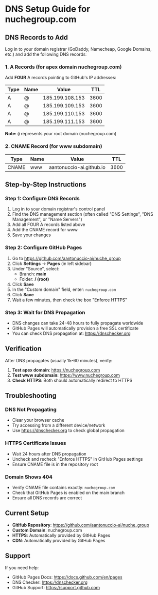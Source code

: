 # DNS Setup Guide for nuchegroup.com

## DNS Records to Add

Log in to your domain registrar (GoDaddy, Namecheap, Google Domains, etc.) and add the following DNS records:

### 1. A Records (for apex domain nuchegroup.com)

Add **FOUR** A records pointing to GitHub's IP addresses:

| Type | Name | Value | TTL |
|------|------|-------|-----|
| A | @ | 185.199.108.153 | 3600 |
| A | @ | 185.199.109.153 | 3600 |
| A | @ | 185.199.110.153 | 3600 |
| A | @ | 185.199.111.153 | 3600 |

**Note:** `@` represents your root domain (nuchegroup.com)

### 2. CNAME Record (for www subdomain)

| Type | Name | Value | TTL |
|------|------|-------|-----|
| CNAME | www | aantonuccio-ai.github.io | 3600 |

## Step-by-Step Instructions

### Step 1: Configure DNS Records
1. Log in to your domain registrar's control panel
2. Find the DNS management section (often called "DNS Settings", "DNS Management", or "Name Servers")
3. Add all FOUR A records listed above
4. Add the CNAME record for www
5. Save your changes

### Step 2: Configure GitHub Pages
1. Go to https://github.com/aantonuccio-ai/nuche_group
2. Click **Settings** → **Pages** (in left sidebar)
3. Under "Source", select:
   - Branch: **main**
   - Folder: **/ (root)**
4. Click **Save**
5. In the "Custom domain" field, enter: `nuchegroup.com`
6. Click **Save**
7. Wait a few minutes, then check the box "Enforce HTTPS"

### Step 3: Wait for DNS Propagation
- DNS changes can take 24-48 hours to fully propagate worldwide
- GitHub Pages will automatically provision a free SSL certificate
- You can check DNS propagation at: https://dnschecker.org

## Verification

After DNS propagates (usually 15-60 minutes), verify:

1. **Test apex domain**: https://nuchegroup.com
2. **Test www subdomain**: https://www.nuchegroup.com
3. **Check HTTPS**: Both should automatically redirect to HTTPS

## Troubleshooting

### DNS Not Propagating
- Clear your browser cache
- Try accessing from a different device/network
- Use https://dnschecker.org to check global propagation

### HTTPS Certificate Issues
- Wait 24 hours after DNS propagation
- Uncheck and recheck "Enforce HTTPS" in GitHub Pages settings
- Ensure CNAME file is in the repository root

### Domain Shows 404
- Verify CNAME file contains exactly: `nuchegroup.com`
- Check that GitHub Pages is enabled on the main branch
- Ensure all DNS records are correct

## Current Setup

- **GitHub Repository**: https://github.com/aantonuccio-ai/nuche_group
- **Custom Domain**: nuchegroup.com
- **HTTPS**: Automatically provided by GitHub Pages
- **CDN**: Automatically provided by GitHub Pages

## Support

If you need help:
- GitHub Pages Docs: https://docs.github.com/en/pages
- DNS Checker: https://dnschecker.org
- GitHub Support: https://support.github.com

